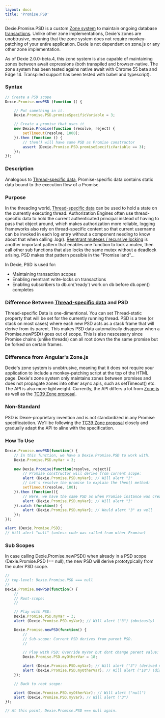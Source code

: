 ```yaml
---
layout: docs
title: 'Promise.PSD'
---
```


Dexie.Promise.PSD is a custom [Zone system](https://github.com/domenic/zones) to maintain ongoing database [transactions](/docs/Dexie/Dexie.transaction()). Unlike other zone implementations, Dexie's zones are unobtrusive, meaning that the zone system does not require monkey-patching of your entire application. Dexie is not dependant on zone.js or any other zone implementation.

As of Dexie 2.0.0-beta.4, this zone system is also capable of maintaining zones between await expressions (both transpiled and browser-native. The zone system has been tested agains native await with Chrome 55 beta and Edge 14. Transpiled support has been tested with babel and typescript).

### Syntax

```javascript
// Create a PSD scope
Dexie.Promise.newPSD (function () { 

    // Put something in it.
    Dexie.Promise.PSD.promiseSpecificVariable = 3; 

    // Create a promise that uses it
    new Dexie.Promise(function (resolve, reject) {
        setTimeout(resolve, 1000);
    }).then (function () {
        // then() will have same PSD as Promise constructor
        assert (Dexie.Promise.PSD.promiseSpecificVariable == 3);
    });
});
```

### Description

Analogous to [Thread-specific data](http://en.wikipedia.org/wiki/Thread-Specific_Data), Promise-specific data contains static data bound to the execution flow of a Promise.

### Purpose

In the threading world, [Thread-specific data](http://en.wikipedia.org/wiki/Thread-Specific_Data) can be used to hold a state on the currently executing thread. Authorization Engines often use thread-specific data to hold the current authenticated principal instead of having to pass that object around, which makes authorization more reliable, logging frameworks also rely on thread-specific content so that current username can be invoked in each log entry without a component needing to know about that when calling .log(). [Reentrant mutexes / recursive locking](http://en.wikipedia.org/wiki/Reentrant_mutex) is another important pattern that enables one function to lock a mutex, then call other sub functions that also locks the same mutex without a deadlock arising. PSD makes that pattern possible in the "Promise land"...

In Dexie, PSD is used for:
 * Maintaining transaction scopes
 * Enabling reentrant write-locks on transactions
 * Enabling subscribers to db.on('ready') work on db before db.open() completes

### Difference Between [Thread-specific data](http://en.wikipedia.org/wiki/Thread-Specific_Data) and PSD
Thread-specific Data is one-dimentional. You can set Thread-static property that will be set for the currently running thread. PSD is a tree (or stack on most cases) where each new PSD acts as a stack frame that will derive from its parent. This makes PSD data automatically disappear when a Promise.newPSD() goes out of scope. This is also nescessary since Promise chains (unlike threads) can all root down the the same promise but be forked on certain frames.

### Difference from Angular's Zone.js
Dexie's zone system is unobtrusive, meaning that it does not require your application to include a monkey-patching script at the top of the HTML page. Dexie's zone system only maintains zones between promises and does not propagate zones into other async apis, such as setTimeout() etc. The API is also more lightweight. Currently, the API differs a lot from [Zone.js](https://github.com/angular/zone.js/) as well as the [TC39 Zone proposal](https://github.com/domenic/zones).

### Non-Standard

PSD is Dexie-proprietary invention and is not standardized in any Promise specificatotion. We'll be following the [TC39 Zone proposal](https://github.com/domenic/zones) closely and gradually adapt the API to aline with the specification.

### How To Use

```javascript
Dexie.Promise.newPSD(function() {
    // In this function, we have a Dexie.Promise.PSD to work with.
    Dexie.Promise.PSD.myVar = 3;
    
    new Dexie.Promise(function(resolve, reject){
        // Promise constructor will derive from current scope:
        alert (Dexie.Promise.PSD.myVar); // Will alert "3"
        // Let's resolve the promise to explain the then() method:
        setTimeout(resolve, 100);
    }).then (function(){
        // Here, we have the same PSD as when Promise instance was created
        alert (Dexie.Promise.PSD.myVar); // Will alert "3"
    }).catch (function() {
        alert (Dexie.Promise.PSD.myVar); // Would alert "3" as well
    });
});

alert (Dexie.Promise.PSD);
// Will alert "null" (unless code was called from other Promise)
```

### Sub Scopes

In case calling Dexie.Promise.newPSD() when already in a PSD scope (Dexie.Promise.PSD !== null), the new PSD will derive prototypically from the outer PSD scope.

```javascript
//
// top-level: Dexie.Promise.PSD === null
//
Dexie.Promise.newPSD(function() {
    //
    // Root-scope:
    //

    // Play with PSD:
    Dexie.Promise.PSD.myVar = 3; 
    alert (Dexie.Promise.PSD.myVar); // Will alert ("3") (obviously)

    Dexie.Promise.newPSD(function() {
        //
        // Sub-scope: Current PSD derives from parent PSD.
        //

        // Play with PSD: Override myVar but dont change parent value:
        Dexie.Promise.PSD.myOtherVar = 18;

        alert (Dexie.Promise.PSD.myVar); // Will alert ("3") (derived value)
        alert (Dexie.Promise.PSD.myOtherVar); // Will alert ("18") (direct val)   
    });

    // Back to root scope:

    alert (Dexie.Promise.PSD.myOtherVar); // Will alert ("null")
    alert (Dexie.Promise.PSD.myVar); // Will alert ("3")
});

// At this point, Dexie.Promise.PSD === null again.
```

